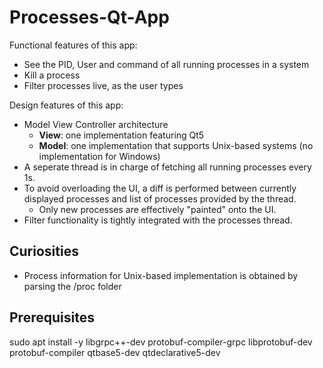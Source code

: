 # Processes-Qt-App

Functional features of this app:
- See the PID, User and command of all running processes in a system
- Kill a process
- Filter processes live, as the user types

Design features of this app:
- Model View Controller architecture
    - **View**: one implementation featuring Qt5
    - **Model**: one implementation that supports Unix-based systems (no implementation for Windows)
- A seperate thread is in charge of fetching all running processes every 1s.
- To avoid overloading the UI, a diff is performed between currently displayed processes and list of processes provided by the thread.
    - Only new processes are effectively "painted" onto the UI.
- Filter functionality is tightly integrated with the processes thread.

## Curiosities

- Process information for Unix-based implementation is obtained by parsing the /proc folder

## Prerequisites

sudo apt install -y libgrpc++-dev protobuf-compiler-grpc libprotobuf-dev protobuf-compiler qtbase5-dev qtdeclarative5-dev